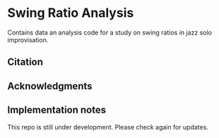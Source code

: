 # Swing Ratio Analysis

Contains data an analysis code for a study on swing ratios in jazz solo improvisation. 


## Citation


## Acknowledgments


 
## Implementation notes
This repo is still under development. Please check again for updates.
